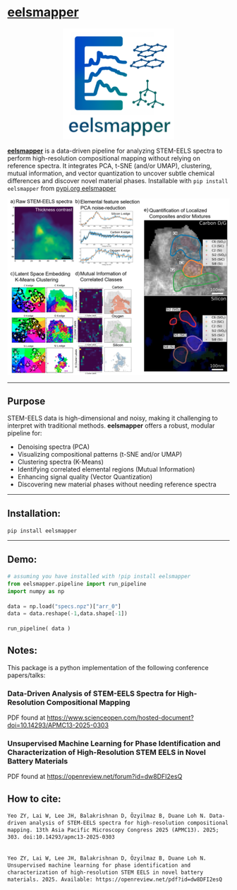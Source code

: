 # [eelsmapper](https://zhenyuan992.github.io/eelsmapper/index.html)

<!-- <div align="center"><img src="logo/logo_eelsmapper.png" alt="Logo of eelsmapper" width="50%" /></div> -->

<div align="center"><img src="https://raw.githubusercontent.com/zhenyuan992/eelsmapper/refs/heads/main/logo/logo_eelsmapper.png" alt="Logo of eelsmapper" width="50%" /></div>

**[eelsmapper](https://zhenyuan992.github.io/eelsmapper/index.html)** is a data-driven pipeline for analyzing STEM-EELS spectra to perform high-resolution compositional mapping without relying on reference spectra. It integrates PCA, t-SNE (and/or UMAP), clustering, mutual information, and vector quantization to uncover subtle chemical differences and discover novel material phases. Installable with `pip install eelsmapper` from [pypi.org eelsmapper](https://pypi.org/search/?q=eelsmapper)

<!-- ![Overall schematic of eelsmapper](image_schematic.png) -->

![Overall schematic of eelsmapper](https://raw.githubusercontent.com/zhenyuan992/eelsmapper/refs/heads/main/image_schematic.png)

---

## Purpose

STEM-EELS data is high-dimensional and noisy, making it challenging to interpret with traditional methods. **eelsmapper** offers a robust, modular pipeline for:

- Denoising spectra (PCA)
- Visualizing compositional patterns (t-SNE and/or UMAP)
- Clustering spectra (K-Means)
- Identifying correlated elemental regions (Mutual Information)
- Enhancing signal quality (Vector Quantization)
- Discovering new material phases without needing reference spectra


---

## Installation:

`pip install eelsmapper`

---

## Demo:

``` python
# assuming you have installed with !pip install eelsmapper
from eelsmapper.pipeline import run_pipeline
import numpy as np

data = np.load("specs.npz")["arr_0"]
data = data.reshape(-1,data.shape[-1])

run_pipeline( data )
```

## Notes:

This package is a python implementation of the following conference papers/talks:

### Data-Driven Analysis of STEM-EELS Spectra for High-Resolution Compositional Mapping

PDF found at https://www.scienceopen.com/hosted-document?doi=10.14293/APMC13-2025-0303

### Unsupervised Machine Learning for Phase Identification and Characterization of High-Resolution STEM EELS in Novel Battery Materials

PDF found at https://openreview.net/forum?id=dw8DFI2esQ

## How to cite:

    Yeo ZY, Lai W, Lee JH, Balakrishnan D, Özyilmaz B, Duane Loh N. Data-driven analysis of STEM-EELS spectra for high-resolution compositional mapping. 13th Asia Pacific Microscopy Congress 2025 (APMC13). 2025; 303. doi:10.14293/apmc13-2025-0303
    

    Yeo ZY, Lai W, Lee JH, Balakrishnan D, Özyilmaz B, Duane Loh N. Unsupervised machine learning for phase identification and characterization of high-resolution STEM EELS in novel battery materials. 2025. Available: https://openreview.net/pdf?id=dw8DFI2esQ
  
